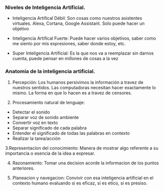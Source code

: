 ### Niveles de Inteligencia Artificial.

+ Inteligencia Artifical Débil: Son cosas como nuestros asistentes virtuales. Alexa, Cortana, Google Assistant. Solo puede hacer un objetivo

+ Inteligencia Artifical Fuerte: Puede hacer varios objetivos, saber como me siento por mis expresiones, saber donde estoy, etc.

+ Super Inteligencia Artificial: Es la que nos va a reemplazar sin darnos cuenta, puede pensar en millones de cosas a la vez


### Anatomia de la inteligencia artificial.

1. Percepción:
Los humanos persivimos la información a travez de nuestros sentidos. Las computadoras necesitan hacer exactamente lo mismo. La forma en que lo hacen es a travez de censores.

2. Procesamiento natural de lenguaje:

+ Detectar el sonido
+ Separar voz de sonido ambiente
+  Convertir voz en texto
+  Separar significado de cada palabra
+  Entender el significado de todas las palabras en contexto
+  Realizar la tarea/acción

3.Representacion del conocimiento: Manera de mostrar algo referente a su importancia o esencia de la idea a expresar.

4. Razonamiento: Tomar una decision acorde la informacion de los puntos anteriores.

5. Planeacion y navegacion: Convivir con esa inteligencia artificial en el contexto humano evaluando si es eficaz, si es etico, si es presiso.


